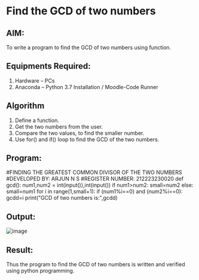 # Find the GCD of two numbers

## AIM:
To write a program to find the GCD of two numbers using function.

## Equipments Required:
1. Hardware – PCs
2. Anaconda – Python 3.7 Installation / Moodle-Code Runner

## Algorithm
1. Define a function.
2. Get the two numbers from the user.
3. Compare the two values, to find the smaller number.
4. Use for() and if() loop to find the GCD of the two numbers.

## Program:
#FINDING THE GREATEST COMMON DIVISOR OF THE TWO NUMBERS
#DEVELOPED BY: ARJUN N S
#REGISTER NUMBER: 212223230020
def gcd():
    num1,num2 = int(input()),int(input())
    if num1>num2:
        small=num2
    else:
        small=num1
    for i in range(1,small+1):
        if (num1%i==0) and (num2%i==0):
            gcdd=i
    print("GCD of two numbers is:",gcdd)


## Output:
![image](https://github.com/sowmya-badoni/GCD-of-two-numbers/assets/152136324/58eaf9e1-3e97-474b-9c0d-73f40dc7f66d)




## Result:
Thus the program to find the GCD of two numbers is written and verified using python programming.
